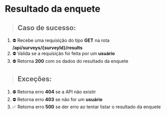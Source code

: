 # Resultado da enquete

> ## Caso de sucesso:

1. ⛔️ Recebe uma requisição do tipo **GET** na rota **/api/surveys/{surveyId}/results**
1. ⛔️ Valida se a requisição foi feita por um **usuário**
1. ⛔️ Retorna **200** com os dados do resultado da enquete

> ## Exceções:

1. ⛔️ Retorna erro **404** se a API não existir
1. ⛔️ Retorna erro **403** se não for um **usuário**
1. ✅ Retorna erro **500** se der erro ao tentar listar o resultado da enquete
